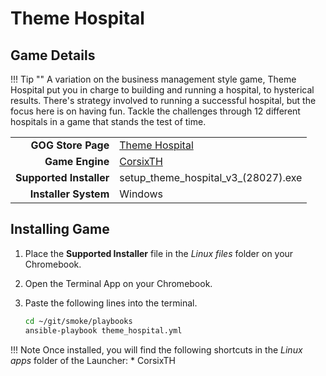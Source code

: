 # Theme Hospital

## Game Details

!!! Tip ""
    A variation on the business management style game, Theme Hospital put you in charge to building and running a hospital, to hysterical results.  There's strategy involved to running a successful hospital, but the focus here is on having fun.  Tackle the challenges through 12 different hospitals in a game that stands the test of time.

|  |  |
|--:|:--|
| **GOG Store Page** | [Theme Hospital](https://www.gog.com/game/theme_hospital) |
| **Game Engine** | [CorsixTH](https://corsixth.com/) |
| **Supported Installer** | setup_theme_hospital_v3_(28027).exe |
| **Installer System** | Windows |

## Installing Game
1. Place the **Supported Installer** file in the *Linux files* folder on your Chromebook.
1. Open the Terminal App on your Chromebook.
1. Paste the following lines into the terminal.

   ~~~bash
   cd ~/git/smoke/playbooks
   ansible-playbook theme_hospital.yml
   ~~~
!!! Note
    Once installed, you will find the following shortcuts in the *Linux apps* folder of the Launcher:
    * CorsixTH